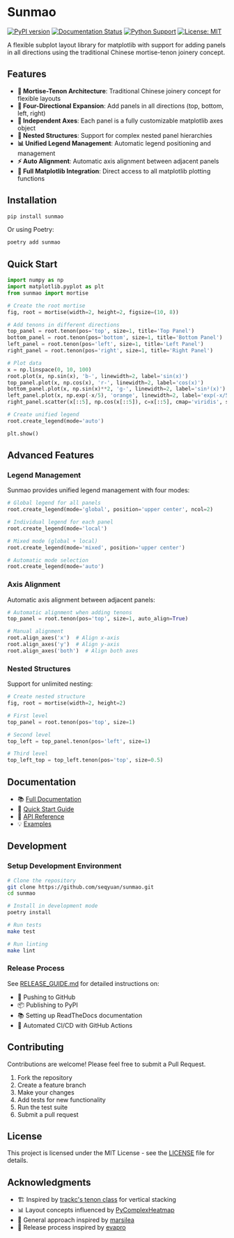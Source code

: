 # Sunmao

[![PyPI version](https://badge.fury.io/py/sunmao.svg)](https://badge.fury.io/py/sunmao)
[![Documentation Status](https://readthedocs.org/projects/sunmao/badge/?version=latest)](https://sunmao.readthedocs.io/en/latest/?badge=latest)
[![Python Support](https://img.shields.io/pypi/pyversions/sunmao.svg)](https://pypi.org/project/sunmao/)
[![License: MIT](https://img.shields.io/badge/License-MIT-yellow.svg)](https://opensource.org/licenses/MIT)

A flexible subplot layout library for matplotlib with support for adding panels in all directions using the traditional Chinese mortise-tenon joinery concept.

## Features

- **🎯 Mortise-Tenon Architecture**: Traditional Chinese joinery concept for flexible layouts
- **📐 Four-Directional Expansion**: Add panels in all directions (top, bottom, left, right)
- **🎨 Independent Axes**: Each panel is a fully customizable matplotlib axes object
- **🌳 Nested Structures**: Support for complex nested panel hierarchies
- **📊 Unified Legend Management**: Automatic legend positioning and management
- **⚡ Auto Alignment**: Automatic axis alignment between adjacent panels
- **🔧 Full Matplotlib Integration**: Direct access to all matplotlib plotting functions

## Installation

```bash
pip install sunmao
```

Or using Poetry:

```bash
poetry add sunmao
```

## Quick Start

```python
import numpy as np
import matplotlib.pyplot as plt
from sunmao import mortise

# Create the root mortise
fig, root = mortise(width=2, height=2, figsize=(10, 8))

# Add tenons in different directions
top_panel = root.tenon(pos='top', size=1, title='Top Panel')
bottom_panel = root.tenon(pos='bottom', size=1, title='Bottom Panel')
left_panel = root.tenon(pos='left', size=1, title='Left Panel')
right_panel = root.tenon(pos='right', size=1, title='Right Panel')

# Plot data
x = np.linspace(0, 10, 100)
root.plot(x, np.sin(x), 'b-', linewidth=2, label='sin(x)')
top_panel.plot(x, np.cos(x), 'r-', linewidth=2, label='cos(x)')
bottom_panel.plot(x, np.sin(x)**2, 'g-', linewidth=2, label='sin²(x)')
left_panel.plot(x, np.exp(-x/5), 'orange', linewidth=2, label='exp(-x/5)')
right_panel.scatter(x[::5], np.cos(x[::5]), c=x[::5], cmap='viridis', s=20)

# Create unified legend
root.create_legend(mode='auto')

plt.show()
```



## Advanced Features

### Legend Management

Sunmao provides unified legend management with four modes:

```python
# Global legend for all panels
root.create_legend(mode='global', position='upper center', ncol=2)

# Individual legend for each panel
root.create_legend(mode='local')

# Mixed mode (global + local)
root.create_legend(mode='mixed', position='upper center')

# Automatic mode selection
root.create_legend(mode='auto')
```

### Axis Alignment

Automatic axis alignment between adjacent panels:

```python
# Automatic alignment when adding tenons
top_panel = root.tenon(pos='top', size=1, auto_align=True)

# Manual alignment
root.align_axes('x')  # Align x-axis
root.align_axes('y')  # Align y-axis
root.align_axes('both')  # Align both axes
```

### Nested Structures

Support for unlimited nesting:

```python
# Create nested structure
fig, root = mortise(width=2, height=2)

# First level
top_panel = root.tenon(pos='top', size=1)

# Second level
top_left = top_panel.tenon(pos='left', size=1)

# Third level
top_left_top = top_left.tenon(pos='top', size=0.5)
```

## Documentation

- 📚 [Full Documentation](https://sunmao.readthedocs.io/)
- 🚀 [Quick Start Guide](https://sunmao.readthedocs.io/en/latest/quickstart.html)
- 📖 [API Reference](https://sunmao.readthedocs.io/en/latest/api_reference.html)
- 💡 [Examples](https://sunmao.readthedocs.io/en/latest/examples.html)

## Development

### Setup Development Environment

```bash
# Clone the repository
git clone https://github.com/seqyuan/sunmao.git
cd sunmao

# Install in development mode
poetry install

# Run tests
make test

# Run linting
make lint
```

### Release Process

See [RELEASE_GUIDE.md](RELEASE_GUIDE.md) for detailed instructions on:

- 🚀 Pushing to GitHub
- 📦 Publishing to PyPI
- 📚 Setting up ReadTheDocs documentation
- 🔄 Automated CI/CD with GitHub Actions

## Contributing

Contributions are welcome! Please feel free to submit a Pull Request.

1. Fork the repository
2. Create a feature branch
3. Make your changes
4. Add tests for new functionality
5. Run the test suite
6. Submit a pull request

## License

This project is licensed under the MIT License - see the [LICENSE](LICENSE) file for details.

## Acknowledgments

- 🏗️ Inspired by [trackc's tenon class](https://github.com/seqyuan/trackc) for vertical stacking
- 📊 Layout concepts influenced by [PyComplexHeatmap](https://github.com/DingWB/PyComplexHeatmap)
- 🎨 General approach inspired by [marsilea](https://github.com/Marsilea-viz/marsilea)
- 🔧 Release process inspired by [evapro](https://github.com/seqyuan/evapro)
